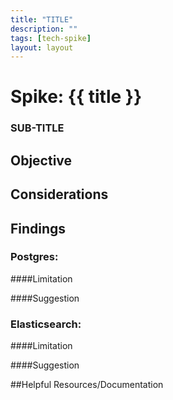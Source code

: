 ```yaml
---
title: "TITLE"
description: ""
tags: [tech-spike]
layout: layout
---
```


# Spike: {{ title }}
### SUB-TITLE

## Objective

## Considerations

## Findings
### Postgres:

####Limitation

####Suggestion

### Elasticsearch:

####Limitation

####Suggestion

##Helpful Resources/Documentation
